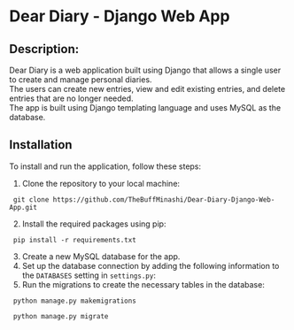 # Dear Diary - Django Web App

## Description:
Dear Diary is a web application built using Django that allows a single user to create and manage personal diaries.<br>
The users can create new entries, view and edit existing entries, and delete entries that are no longer needed.<br>
The app is built using Django templating language and uses MySQL as the database.<br>

## Installation
To install and run the application, follow these steps:

1. Clone the repository to your local machine:
<pre><code> git clone https://github.com/TheBuffMinashi/Dear-Diary-Django-Web-App.git </pre></code>

2. Install the required packages using pip:
<pre><code> pip install -r requirements.txt </pre></code>

3. Create a new MySQL database for the app.
4. Set up the database connection by adding the following information to the `DATABASES` setting in `settings.py`:
3. Run the migrations to create the necessary tables in the database:
<pre><code> python manage.py makemigrations </pre></code>
<pre><code> python manage.py migrate </pre></code>

